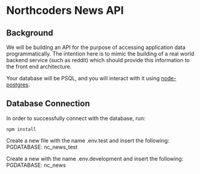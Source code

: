 # Northcoders News API

## Background

We will be building an API for the purpose of accessing application data programmatically. The intention here is to mimic the building of a real world backend service (such as reddit) which should provide this information to the front end architecture.

Your database will be PSQL, and you will interact with it using [node-postgres](https://node-postgres.com/).

## Database Connection

In order to successfully connect with the database, run:

```npm install```

Create a new file with the name .env.test and insert the following:
PGDATABASE: nc_news_test

Create a new with the name .env.development and insert the following:
PGDATABASE: nc_news


